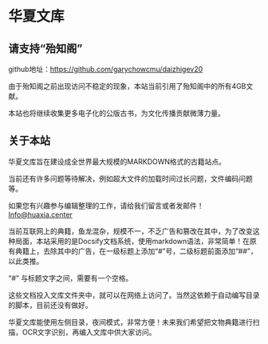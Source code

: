 # 华夏文库

## 请支持“殆知阁”

github地址：https://github.com/garychowcmu/daizhigev20

由于殆知阁之前出现访问不稳定的现象，本站当前引用了殆知阁中的所有4GB文献。

本站也将继续收集更多电子化的公版古书，为文化传播贡献微薄力量。

## 关于本站

华夏文库旨在建设成全世界最大规模的MARKDOWN格式的古籍站点。

当前还有许多问题等待解决，例如超大文件的加载时间过长问题，文件编码问题等。

如果您有兴趣参与编辑整理的工作，请给我们留言或者发邮件！Info@huaxia.center

当前互联网上的典籍，鱼龙混杂，规模不一，不乏广告和篡改在其中，为了改变这种局面，本站采用的是Docsify文档系统，使用markdown语法，非常简单！在原有典籍上，去除其中的广告，在一级标题上添加“#”号，二级标题前面添加“##”，以此类推。

“#” 与标题文字之间，需要有一个空格。

这些文档投入文库文件夹中，就可以在网络上访问了。当然这依赖于自动编写目录的脚本，目前还没有做好。

华夏文库能使用左侧目录，夜间模式，非常方便！未来我们希望把文物典籍进行扫描，OCR文字识别，再编入文库中供大家访问。
